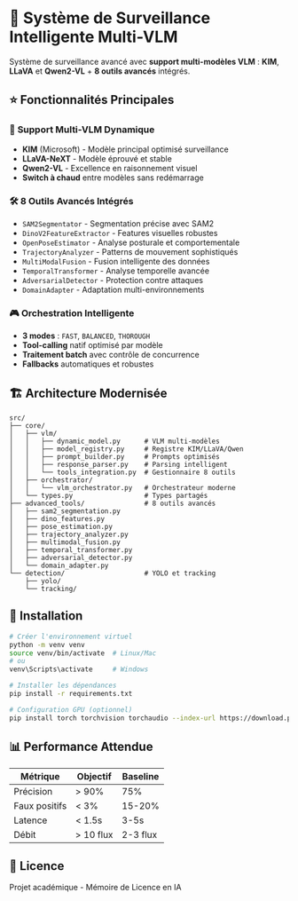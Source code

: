# 🎯 Système de Surveillance Intelligente Multi-VLM

Système de surveillance avancé avec **support multi-modèles VLM** : **KIM**, **LLaVA** et **Qwen2-VL** + **8 outils avancés** intégrés.

## ⭐ Fonctionnalités Principales

### 🧠 **Support Multi-VLM Dynamique**
- **KIM** (Microsoft) - Modèle principal optimisé surveillance
- **LLaVA-NeXT** - Modèle éprouvé et stable  
- **Qwen2-VL** - Excellence en raisonnement visuel
- **Switch à chaud** entre modèles sans redémarrage

### 🛠️ **8 Outils Avancés Intégrés**
- `SAM2Segmentator` - Segmentation précise avec SAM2
- `DinoV2FeatureExtractor` - Features visuelles robustes
- `OpenPoseEstimator` - Analyse posturale et comportementale
- `TrajectoryAnalyzer` - Patterns de mouvement sophistiqués  
- `MultiModalFusion` - Fusion intelligente des données
- `TemporalTransformer` - Analyse temporelle avancée
- `AdversarialDetector` - Protection contre attaques
- `DomainAdapter` - Adaptation multi-environnements

### 🎮 **Orchestration Intelligente** 
- **3 modes** : `FAST`, `BALANCED`, `THOROUGH`
- **Tool-calling** natif optimisé par modèle
- **Traitement batch** avec contrôle de concurrence
- **Fallbacks** automatiques et robustes

## 🏗️ Architecture Modernisée

```
src/
├── core/
│   ├── vlm/
│   │   ├── dynamic_model.py      # VLM multi-modèles
│   │   ├── model_registry.py     # Registre KIM/LLaVA/Qwen
│   │   ├── prompt_builder.py     # Prompts optimisés
│   │   ├── response_parser.py    # Parsing intelligent  
│   │   └── tools_integration.py  # Gestionnaire 8 outils
│   ├── orchestrator/
│   │   └── vlm_orchestrator.py   # Orchestrateur moderne
│   └── types.py                  # Types partagés
├── advanced_tools/               # 8 outils avancés
│   ├── sam2_segmentation.py
│   ├── dino_features.py
│   ├── pose_estimation.py
│   ├── trajectory_analyzer.py
│   ├── multimodal_fusion.py
│   ├── temporal_transformer.py
│   ├── adversarial_detector.py
│   └── domain_adapter.py
└── detection/                    # YOLO et tracking
    ├── yolo/
    └── tracking/
```

## 🚀 Installation

```bash
# Créer l'environnement virtuel
python -m venv venv
source venv/bin/activate  # Linux/Mac
# ou
venv\Scripts\activate     # Windows

# Installer les dépendances
pip install -r requirements.txt

# Configuration GPU (optionnel)
pip install torch torchvision torchaudio --index-url https://download.pytorch.org/whl/cu118
```

## 📊 Performance Attendue

| Métrique | Objectif | Baseline |
|----------|----------|----------|
| Précision | > 90% | 75% |
| Faux positifs | < 3% | 15-20% |
| Latence | < 1.5s | 3-5s |
| Débit | > 10 flux | 2-3 flux |

## 📝 Licence

Projet académique - Mémoire de Licence en IA